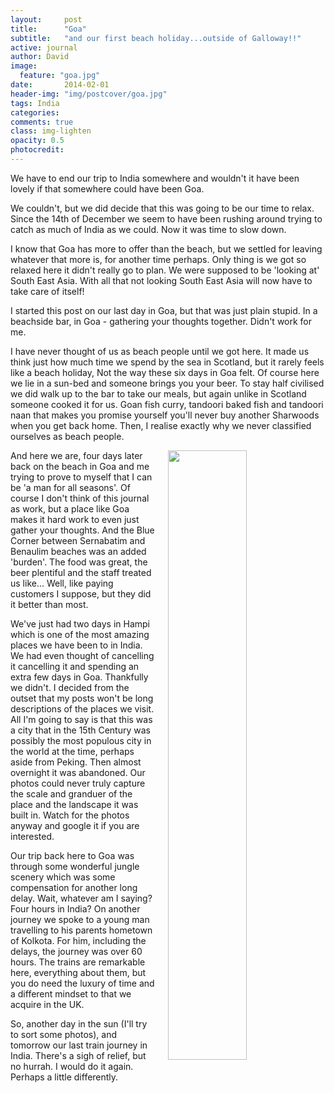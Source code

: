 ```yaml
---
layout:     post
title:      "Goa"
subtitle:   "and our first beach holiday...outside of Galloway!!"
active: journal
author: David
image:
  feature: "goa.jpg"
date:       2014-02-01
header-img: "img/postcover/goa.jpg"
tags: India
categories: 
comments: true
class: img-lighten 
opacity: 0.5
photocredit:
---
```


We have to end our trip to India somewhere and wouldn't it have been lovely if that somewhere could have been Goa.

We couldn't, but we did decide that this was going to be our time to relax. Since the 14th of December we seem to have been rushing around trying to catch as much of India as we could. Now it was time to slow down.

I know that Goa has more to offer than the beach, but we settled for leaving whatever that more is, for another time perhaps. Only thing is we got so relaxed here it didn't really go to plan. We were supposed to be 'looking at' South East Asia. With all that not looking South East Asia will now have to take care of itself!

I started this post on our last day in Goa, but that was just plain stupid. In a beachside bar, in Goa - gathering your thoughts together. Didn't work for me.

I have never thought of us as beach people until we got here. It made us think just how much time we spend by the sea in Scotland, but it rarely feels like a beach holiday, Not the way these six days in Goa felt. Of course here we lie in a sun-bed and someone brings you your beer. To stay half civilised we did walk up to the bar to take our meals, but again unlike in Scotland someone cooked it for us. Goan fish curry, tandoori baked fish and tandoori naan that makes you promise yourself you'll never buy another Sharwoods when you get back home. Then, I realise exactly why we never classified ourselves as beach people.

<style>
img {
  float: right;
  margin: 0px 0px 15px 20px;
  width: 50%
}
</style> 
<img src="{{ste.baseurl}}/PhotoJournal/bluecorner.jpg">
And here we are, four days later back on the beach in Goa and me trying to prove to myself that I can be 'a man for all seasons'. Of course I don't think of this journal as work, but a place like Goa makes it hard work to even just gather your thoughts. And the Blue Corner between Sernabatim and Benaulim beaches was an added 'burden'. The food was great, the beer plentiful and the staff treated us like... Well, like paying customers I suppose, but they did it better than most.

We've just had two days in Hampi which is one of the most amazing places we have been to in India. We had even thought of cancelling it cancelling it and spending an extra few days in Goa. Thankfully we didn't. I decided from the outset that my posts won't be long descriptions of the places we visit. All I'm going to say is that this was a city that in the 15th Century was possibly the most populous city in the world at the time, perhaps aside from Peking. Then almost overnight it was abandoned. Our photos could never truly capture the scale and granduer of the place and the landscape it was built in. Watch for the photos anyway and google it if you are interested.

Our trip back here to Goa was through some wonderful jungle scenery which was some compensation for another long delay. Wait, whatever am I saying? Four hours in India? On another journey we spoke to a young man travelling to his parents hometown of Kolkota. For him, including the delays, the journey was over 60 hours. The trains are remarkable here, everything about them, but you do need the luxury of time and a different mindset to that we acquire in the UK.

So, another day in the sun (I'll try to sort some photos), and tomorrow our last train journey in India. There's a sigh of relief, but no hurrah. I would do it again. Perhaps a little differently.










